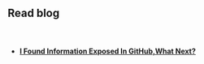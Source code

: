 <h2>Read blog</h2>

</br>

#### [<ul><li>I Found Information Exposed In GitHub,What Next?</li></ul>](https://medium.com/@mohanad.hussam23/i-found-information-exposed-in-github-what-next-e68853a6e3b7)
